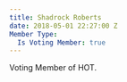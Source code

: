 ```yaml
---
title: Shadrock Roberts
date: 2018-05-01 22:27:00 Z
Member Type:
  Is Voting Member: true
---
```


Voting Member of HOT.